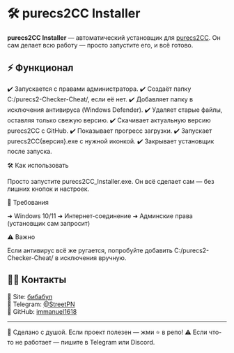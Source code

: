 # 🛠 purecs2CC Installer

**purecs2CC Installer** — автоматический установщик для [purecs2CC](https://github.com/immanuel1618/purecs2-Checker-Cheat). Он сам делает всю работу — просто запустите его, и всё готово.

## ⚡ Функционал

✔️ Запускается с правами администратора.
✔️ Создаёт папку C:/purecs2-Checker-Cheat/, если её нет.
✔️ Добавляет папку в исключения антивируса (Windows Defender).
✔️ Удаляет старые файлы, оставляя только свежую версию.
✔️ Скачивает актуальную версию purecs2CC с GitHub.
✔️ Показывает прогресс загрузки.
✔️ Запускает purecs2CC{версия}.exe с нужной иконкой.
✔️ Закрывает установщик после запуска.

🛠️ Как использовать

Просто запустите purecs2CC_Installer.exe. Он всё сделает сам — без лишних кнопок и настроек.

🎯 Требования

➜ Windows 10/11
➜ Интернет-соединение
➜ Админские права (установщик сам запросит)

⚠️ Важно

Если антивирус всё же ругается, попробуйте добавить C:/purecs2-Checker-Cheat/ в исключения вручную.

## 👨‍💻 Контакты
📌 Site: [бибабуп](https://immanuel.nna1618.com/)  
📌 Telegram: [@StreetPN](https://t.me/StreetPN)  
📌 GitHub: [immanuel1618](https://github.com/immanuel1618)

---
💙 Сделано с душой. Если проект полезен — жми ⭐ в репо!
⚠️ Если что-то не работает — пишите в Telegram или Discord.
